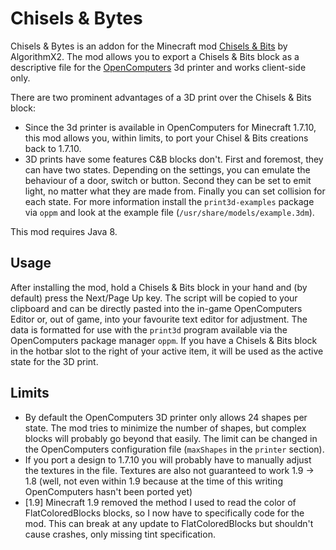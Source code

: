 # Chisels & Bytes
Chisels &amp; Bytes is an addon for the Minecraft mod [Chisels &amp; Bits](http://mods.curse.com/mc-mods/minecraft/231095-chisels-bits) by AlgorithmX2. The mod allows you to export a Chisels & Bits block as a descriptive file for the [OpenComputers](http://mods.curse.com/mc-mods/minecraft/223008-opencomputers) 3d printer and works client-side only.

There are two prominent advantages of a 3D print over the Chisels & Bits block:
* Since the 3d printer is available in OpenComputers for Minecraft 1.7.10, this mod allows you, within limits, to port your Chisel & Bits creations back to 1.7.10.
* 3D prints have some features C&B blocks don't. First and foremost, they can have two states. Depending on the settings, you can emulate the behaviour of a door, switch or button. Second they can be set to emit light, no matter what they are made from. Finally you can set collision for each state. For more information install the ```print3d-examples``` package via ```oppm``` and look at the example file (```/usr/share/models/example.3dm```).

This mod requires Java 8.

## Usage
After installing the mod, hold a Chisels & Bits block in your hand and (by default) press the Next/Page Up key. The script will be copied to your clipboard and can be directly pasted into the in-game OpenComputers Editor or, out of game, into your favourite text editor for adjustment. The data is formatted for use with the ```print3d``` program available via the OpenComputers package manager ```oppm```.
If you have a Chisels & Bits block in the hotbar slot to the right of your active item, it will be used as the active state for the 3D print.

## Limits
* By default the OpenComputers 3D printer only allows 24 shapes per state. The mod tries to minimize the number of shapes, but complex blocks will probably go beyond that easily. The limit can be changed in the OpenComputers configuration file (```maxShapes``` in the ```printer``` section).
* If you port a design to 1.7.10 you will probably have to manually adjust the textures in the file. Textures are also not guaranteed to work 1.9 -> 1.8 (well, not even within 1.9 because at the time of this writing OpenComputers hasn't been ported yet)
* [1.9] Minecraft 1.9 removed the method I used to read the color of FlatColoredBlocks blocks, so I now have to specifically code for the mod. This can break at any update to FlatColoredBlocks but shouldn't cause crashes, only missing tint specification.
